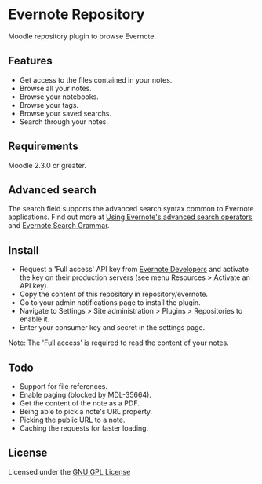 Evernote Repository
===================

Moodle repository plugin to browse Evernote.

Features
--------

- Get access to the files contained in your notes.
- Browse all your notes.
- Browse your notebooks.
- Browse your tags.
- Browse your saved searchs.
- Search through your notes.

Requirements
------------

Moodle 2.3.0 or greater.

Advanced search
---------------

The search field supports the advanced search syntax common to Evernote applications. Find out more at [Using Evernote's advanced search operators](https://support.evernote.com/ics/support/KBAnswer.asp?questionID=535) and [Evernote Search Grammar](http://dev.evernote.com/documentation/cloud/chapters/search_grammar.php).

Install
-------

- Request a 'Full access' API key from [Evernote Developers](http://dev.evernote.com/doc/) and activate the key on their production servers (see menu Resources > Activate an API key).
- Copy the content of this repository in repository/evernote.
- Go to your admin notifications page to install the plugin.
- Navigate to Settings > Site administration > Plugins > Repositories to enable it.
- Enter your consumer key and secret in the settings page.

Note: The 'Full access' is required to read the content of your notes.

Todo
----

- Support for file references.
- Enable paging (blocked by MDL-35664).
- Get the content of the note as a PDF.
- Being able to pick a note's URL property.
- Picking the public URL to a note.
- Caching the requests for faster loading.

License
-------

Licensed under the [GNU GPL License](http://www.gnu.org/copyleft/gpl.html)
